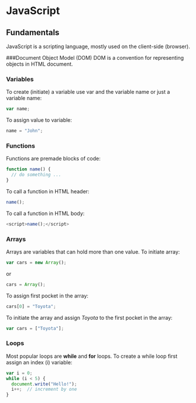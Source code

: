 # JavaScript
## Fundamentals
JavaScript is a scripting language, mostly used on the client-side (browser).

###Document Object Model (DOM)
DOM is a convention for representing objects in HTML document.
### Variables
To create (initiate) a variable use var and the variable name or just a variable name: 
```javascript
var name;
```
To assign value to variable:
```javascript
name = "John";
```
### Functions
Functions are premade blocks of code:
```javascript
function name() {
  // do something ...
}
```
To call a function in HTML header:
```javascript
name();
```
To call a function in HTML body:
```javascript
<script>name();</script>
```
### Arrays
Arrays are variables that can hold more than one value. To initiate array:
```javascript
var cars = new Array();
```
or
```javascript
cars = Array();
```
To assign first pocket in the array:
```javascript
cars[0] = "Toyota";
```
To initiate the array and assign *Toyota* to the first pocket in the array:
```javascript
var cars = ["Toyota"];
```
### Loops
Most popular loops are **while** and **for** loops. To create a while loop first assign an index (i) variable:
```javascript
var i = 0;
while (i < 5) {
  document.write("Hello!");
  i++;  // increment by one
}
```
